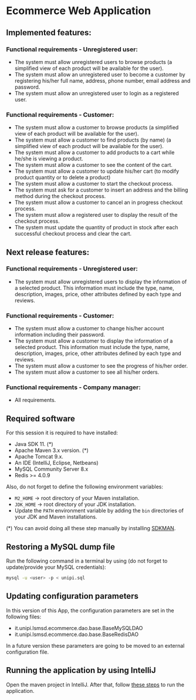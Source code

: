 
# Ecommerce Web Application

## Implemented features:

### Functional requirements - Unregistered user:
- The system must allow unregistered users to browse products (a simplified view of each product will be available for the user).
- The system must allow an unregistered user to become a customer by registering his/her full name, address, phone number, email address and password.
- The system must allow an unregistered user to login as a registered user.


### Functional requirements - Customer:
- The system must allow a customer to browse products (a simplified view of each product will be available for the user).
- The system must allow a customer to find products (by  name) (a simplified view of each product will be available for the user).
- The system must allow a customer to add products to a cart while he/she is viewing a product.
- The system must allow a customer to see the content of the cart.
- The system must allow a customer to update his/her cart (to modify product quantity or to delete a product)
- The system must allow a customer to start the checkout process.
- The system must ask for a customer to insert an address and the billing method during the checkout process. 
- The system must allow a customer to cancel an in progress checkout process.
- The system must allow a registered user to display the result of the checkout process.
- The system must update the quantity of product in stock after each successful checkout process and clear the cart.

## Next release features:

### Functional requirements - Unregistered user:
- The system must allow unregistered users to display the information of a selected product. This information must include the type, name, description, images, price, other attributes defined by each type and reviews.

### Functional requirements - Customer:
- The system must allow a customer to change his/her account information including their password.
- The system must allow a customer to display the information of a selected product. This information must include the type, name, description, images, price, other attributes defined by each type and reviews.
- The system must allow a customer to see the progress of his/her order.
- The system must allow a customer to see all his/her orders.

### Functional requirements - Company manager:

- All requirements.

## Required software

For this session it is required to have installed:

- Java SDK 11. (*)
- Apache Maven 3.x version. (*)
- Apache Tomcat 9.x.
- An IDE (IntelliJ, Eclipse, Netbeans)
- MySQL Community Server 8.x
- Redis >= 4.0.9 

Also, do not forget to define the following environment variables:

- `M2_HOME` -> root directory of your Maven installation.
- `JDK_HOME` -> root directory of your JDK installation.
- Update the `PATH` environment variable by adding the `bin` directories of your JDK and Maven installations.

(*) You can avoid doing all these step manually by installing
[SDKMAN](https://sdkman.io/).

## Restoring a MySQL dump file

Run the following command in a terminal by using (do not forget to update/provide your MySQL credentials):

```sh
mysql -u <user> -p < unipi.sql
```

## Updating configuration parameters

In this version of this App, the configuration parameters are set in the following files:

- it.unipi.lsmsd.ecommerce.dao.base.BaseMySQLDAO
- it.unipi.lsmsd.ecommerce.dao.base.BaseRedisDAO

In a future version these parameters are going to be moved to an external configuration file.

## Running the application by using IntelliJ

Open the maven project in IntelliJ. After that, follow [these steps](https://www.jetbrains.com/idea/guide/tutorials/working-with-apache-tomcat/using-existing-application/) to run the application.
